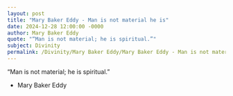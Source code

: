 ```yaml
---
layout: post
title: "Mary Baker Eddy - Man is not material he is"
date: 2024-12-28 12:00:00 -0000
author: Mary Baker Eddy
quote: "“Man is not material; he is spiritual.”"
subject: Divinity
permalink: /Divinity/Mary Baker Eddy/Mary Baker Eddy - Man is not material he is
---
```


“Man is not material; he is spiritual.”

- Mary Baker Eddy
